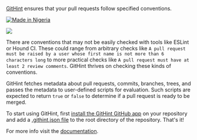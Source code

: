 [GitHint](https://github.com/apps/githint-bot) ensures that your pull requests follow specified conventions.

[![Made in Nigeria](https://img.shields.io/badge/made%20in-nigeria-008751.svg?style=flat-square)](https://github.com/acekyd/made-in-nigeria)

![](https://camo.githubusercontent.com/7dae22e63277199f47c25ad0911d03d83d6d937e/68747470733a2f2f67697468696e742e6865726f6b756170702e636f6d2f696d616765732f73637265656e73686f74732f70617373696e672d74657374732e706e67)

There are conventions that may not be easily checked with tools like ESLint or Hound CI. These could range from arbitrary checks like `A pull request must be raised by a user whose first name is not more than 6 characters long` to more practical checks like `A pull request must have at least 2 review comments`. GitHint thrives on checking these kinds of conventions.

GitHint fetches metadata about pull requests, commits, branches, trees, and passes the metadata to user-defined scripts for evaluation. Such scripts are expected to return `true` or `false` to determine if a pull request is ready to be merged.

To start using GitHint, first [install the GitHint GitHub app](https://github.com/apps/githint-bot/installations/new) on your repository and add a [.githint.json file](https://githint.herokuapp.com/config) to the root directory of the repository. That's it!

For more info visit the [documentation](https://githint.herokuapp.com/).
